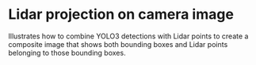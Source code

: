 # Lidar projection on camera image

Illustrates how to combine YOLO3 detections with Lidar points to create a composite image
that shows both bounding boxes and Lidar points belonging to those bounding boxes. 


